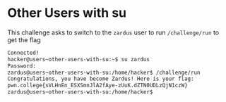 # Other Users with su
This challenge asks to switch to the `zardus` user to run `/challenge/run` to get the flag
```bash
Connected!
hacker@users~other-users-with-su:~$ su zardus
Password:
zardus@users~other-users-with-su:/home/hacker$ /challenge/run
Congratulations, you have become Zardus! Here is your flag:
pwn.college{sVLHnEn_ESXSmnJlA2fAye-zUuK.dZTN0UDLzQjN1czW}
zardus@users~other-users-with-su:/home/hacker$
```
